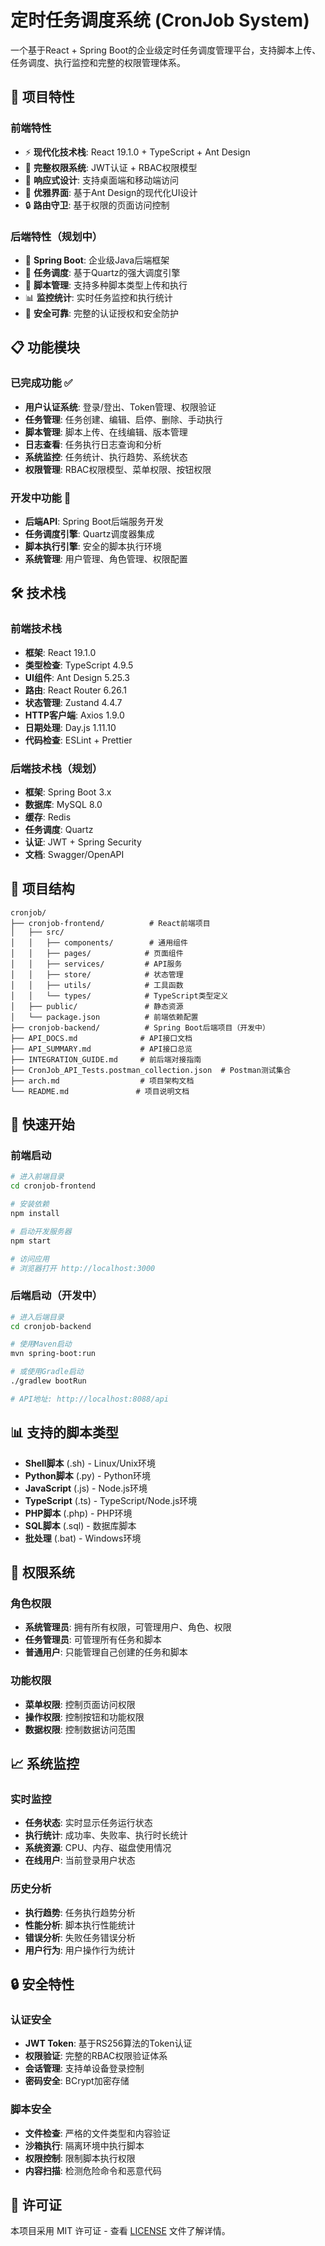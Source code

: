 # 定时任务调度系统 (CronJob System)

一个基于React + Spring Boot的企业级定时任务调度管理平台，支持脚本上传、任务调度、执行监控和完整的权限管理体系。

## 🚀 项目特性

### 前端特性
- ⚡ **现代化技术栈**: React 19.1.0 + TypeScript + Ant Design
- 🔐 **完整权限系统**: JWT认证 + RBAC权限模型
- 📱 **响应式设计**: 支持桌面端和移动端访问
- 🎨 **优雅界面**: 基于Ant Design的现代化UI设计
- 🔒 **路由守卫**: 基于权限的页面访问控制

### 后端特性（规划中）
- 🚀 **Spring Boot**: 企业级Java后端框架
- 📅 **任务调度**: 基于Quartz的强大调度引擎
- 📂 **脚本管理**: 支持多种脚本类型上传和执行
- 📊 **监控统计**: 实时任务监控和执行统计
- 🔐 **安全可靠**: 完整的认证授权和安全防护

## 📋 功能模块

### 已完成功能 ✅
- **用户认证系统**: 登录/登出、Token管理、权限验证
- **任务管理**: 任务创建、编辑、启停、删除、手动执行
- **脚本管理**: 脚本上传、在线编辑、版本管理
- **日志查看**: 任务执行日志查询和分析
- **系统监控**: 任务统计、执行趋势、系统状态
- **权限管理**: RBAC权限模型、菜单权限、按钮权限

### 开发中功能 🚧
- **后端API**: Spring Boot后端服务开发
- **任务调度引擎**: Quartz调度器集成
- **脚本执行引擎**: 安全的脚本执行环境
- **系统管理**: 用户管理、角色管理、权限配置

## 🛠 技术栈

### 前端技术栈
- **框架**: React 19.1.0
- **类型检查**: TypeScript 4.9.5
- **UI组件**: Ant Design 5.25.3
- **路由**: React Router 6.26.1
- **状态管理**: Zustand 4.4.7
- **HTTP客户端**: Axios 1.9.0
- **日期处理**: Day.js 1.11.10
- **代码检查**: ESLint + Prettier

### 后端技术栈（规划）
- **框架**: Spring Boot 3.x
- **数据库**: MySQL 8.0
- **缓存**: Redis
- **任务调度**: Quartz
- **认证**: JWT + Spring Security
- **文档**: Swagger/OpenAPI

## 📁 项目结构

```
cronjob/
├── cronjob-frontend/          # React前端项目
│   ├── src/
│   │   ├── components/        # 通用组件
│   │   ├── pages/            # 页面组件
│   │   ├── services/         # API服务
│   │   ├── store/            # 状态管理
│   │   ├── utils/            # 工具函数
│   │   └── types/            # TypeScript类型定义
│   ├── public/               # 静态资源
│   └── package.json          # 前端依赖配置
├── cronjob-backend/          # Spring Boot后端项目（开发中）
├── API_DOCS.md              # API接口文档
├── API_SUMMARY.md           # API接口总览
├── INTEGRATION_GUIDE.md     # 前后端对接指南
├── CronJob_API_Tests.postman_collection.json  # Postman测试集合
├── arch.md                  # 项目架构文档
└── README.md               # 项目说明文档
```

## 🚀 快速开始

### 前端启动

```bash
# 进入前端目录
cd cronjob-frontend

# 安装依赖
npm install

# 启动开发服务器
npm start

# 访问应用
# 浏览器打开 http://localhost:3000
```

### 后端启动（开发中）

```bash
# 进入后端目录
cd cronjob-backend

# 使用Maven启动
mvn spring-boot:run

# 或使用Gradle启动
./gradlew bootRun

# API地址: http://localhost:8088/api
```

## 📊 支持的脚本类型

- **Shell脚本** (.sh) - Linux/Unix环境
- **Python脚本** (.py) - Python环境
- **JavaScript** (.js) - Node.js环境
- **TypeScript** (.ts) - TypeScript/Node.js环境
- **PHP脚本** (.php) - PHP环境
- **SQL脚本** (.sql) - 数据库脚本
- **批处理** (.bat) - Windows环境

## 🔐 权限系统

### 角色权限
- **系统管理员**: 拥有所有权限，可管理用户、角色、权限
- **任务管理员**: 可管理所有任务和脚本
- **普通用户**: 只能管理自己创建的任务和脚本

### 功能权限
- **菜单权限**: 控制页面访问权限
- **操作权限**: 控制按钮和功能权限
- **数据权限**: 控制数据访问范围

## 📈 系统监控

### 实时监控
- **任务状态**: 实时显示任务运行状态
- **执行统计**: 成功率、失败率、执行时长统计
- **系统资源**: CPU、内存、磁盘使用情况
- **在线用户**: 当前登录用户状态

### 历史分析
- **执行趋势**: 任务执行趋势分析
- **性能分析**: 脚本执行性能统计
- **错误分析**: 失败任务错误分析
- **用户行为**: 用户操作行为统计

## 🔒 安全特性

### 认证安全
- **JWT Token**: 基于RS256算法的Token认证
- **权限验证**: 完整的RBAC权限验证体系
- **会话管理**: 支持单设备登录控制
- **密码安全**: BCrypt加密存储

### 脚本安全
- **文件检查**: 严格的文件类型和内容验证
- **沙箱执行**: 隔离环境中执行脚本
- **权限控制**: 限制脚本执行权限
- **内容扫描**: 检测危险命令和恶意代码




## 📄 许可证

本项目采用 MIT 许可证 - 查看 [LICENSE](LICENSE) 文件了解详情。
